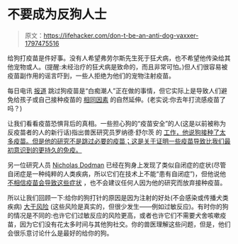 # 不要成为反狗人士

> 原文：<https://lifehacker.com/don-t-be-an-anti-dog-vaxxer-1797475516>

给狗打疫苗是件好事。没有人希望弗劳尔斯先生死于狂犬病，也不希望他传染给其他宠物或人。(提醒:未经治疗的狂犬病是致命的，而且非常可怕。)但人们很容易被疫苗副作用的谣言吓到，一些人拒绝为他们的宠物注射疫苗。



每日电讯 [报道](http://www.dailywire.com/news/19240/idiot-hipsters-think-vaccines-are-making-their-hank-berrien) 跳过狗疫苗是“白痴潮人”正在做的事情，但它实际上是导致人们避免给孩子或自己接种疫苗的 [相同因素](https://lifehacker.com/you-can-convince-people-to-vaccinate-but-not-just-by-1734727861) 的自然延伸。(老实说:你去年打流感疫苗了吗？)

让我们看看疫苗恐惧背后的真相。一些担心狗的“疫苗安全”的人(这是以前被称为反疫苗者的人的新行话)指出兽医研究员罗纳德·舒尔茨 的 [工作，他说狗接种了太多疫苗。但是他的研究不是跳过必要的疫苗；这是关于证明一些疫苗导致比我们最初意识到的更持久的免疫。](http://news.wisc.edu/schultz-dog-vaccines-may-not-be-necessary/)

另一位研究人员 [Nicholas Dodman](http://vetprofiles.tufts.edu/faculty/nicholas-h-dodman#tab-education) 已经在狗身上发现了类似自闭症的症状(尽管自闭症是一种纯粹的人类疾病，所以它们在技术上不能“患有自闭症”)，但他说他 [不相信疫苗会导致这些症状](http://skeptvet.com/Blog/2017/04/do-vaccines-cause-autism-in-dogs/) ，也不会建议任何人因为他的研究而放弃接种疫苗。

所以让我们回顾一下:给你的狗打针的原因是因为注射的好处(不会感染或传播犬类疾病) [大于风险](https://www.avma.org/KB/Resources/FAQs/Pages/Vaccination-FAQs.aspx) (这些风险是真实的，但很少发生——例如过敏反应)。有时你的狗的情况是不同的:也许它们过敏反应的风险更高，或者也许它们不需要犬舍咳嗽疫苗，因为它们没有花太多时间与其他狗社交。你的兽医理解这些问题，但是，他们会很乐意讨论什么是最好的给你的狗。
